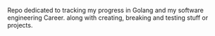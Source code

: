 Repo dedicated to tracking my progress in Golang and my software engineering Career. along with creating, breaking and testing stuff or projects.
